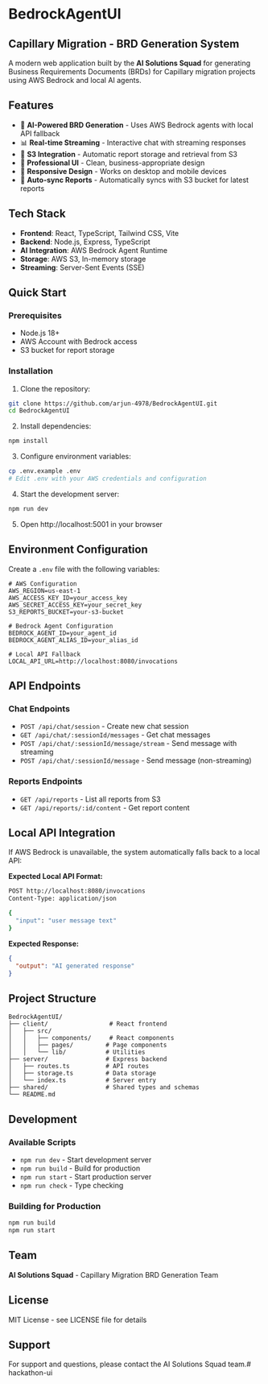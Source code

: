 # BedrockAgentUI

## Capillary Migration - BRD Generation System

A modern web application built by the **AI Solutions Squad** for generating Business Requirements Documents (BRDs) for Capillary migration projects using AWS Bedrock and local AI agents.

## Features

- 🤖 **AI-Powered BRD Generation** - Uses AWS Bedrock agents with local API fallback
- 📊 **Real-time Streaming** - Interactive chat with streaming responses
- 📁 **S3 Integration** - Automatic report storage and retrieval from S3
- 🎨 **Professional UI** - Clean, business-appropriate design
- 📱 **Responsive Design** - Works on desktop and mobile devices
- 🔄 **Auto-sync Reports** - Automatically syncs with S3 bucket for latest reports

## Tech Stack

- **Frontend**: React, TypeScript, Tailwind CSS, Vite
- **Backend**: Node.js, Express, TypeScript
- **AI Integration**: AWS Bedrock Agent Runtime
- **Storage**: AWS S3, In-memory storage
- **Streaming**: Server-Sent Events (SSE)

## Quick Start

### Prerequisites

- Node.js 18+
- AWS Account with Bedrock access
- S3 bucket for report storage

### Installation

1. Clone the repository:
```bash
git clone https://github.com/arjun-4978/BedrockAgentUI.git
cd BedrockAgentUI
```

2. Install dependencies:
```bash
npm install
```

3. Configure environment variables:
```bash
cp .env.example .env
# Edit .env with your AWS credentials and configuration
```

4. Start the development server:
```bash
npm run dev
```

5. Open http://localhost:5001 in your browser

## Environment Configuration

Create a `.env` file with the following variables:

```env
# AWS Configuration
AWS_REGION=us-east-1
AWS_ACCESS_KEY_ID=your_access_key
AWS_SECRET_ACCESS_KEY=your_secret_key
S3_REPORTS_BUCKET=your-s3-bucket

# Bedrock Agent Configuration
BEDROCK_AGENT_ID=your_agent_id
BEDROCK_AGENT_ALIAS_ID=your_alias_id

# Local API Fallback
LOCAL_API_URL=http://localhost:8080/invocations
```

## API Endpoints

### Chat Endpoints
- `POST /api/chat/session` - Create new chat session
- `GET /api/chat/:sessionId/messages` - Get chat messages
- `POST /api/chat/:sessionId/message/stream` - Send message with streaming
- `POST /api/chat/:sessionId/message` - Send message (non-streaming)

### Reports Endpoints
- `GET /api/reports` - List all reports from S3
- `GET /api/reports/:id/content` - Get report content

## Local API Integration

If AWS Bedrock is unavailable, the system automatically falls back to a local API:

**Expected Local API Format:**
```bash
POST http://localhost:8080/invocations
Content-Type: application/json

{
  "input": "user message text"
}
```

**Expected Response:**
```json
{
  "output": "AI generated response"
}
```

## Project Structure

```
BedrockAgentUI/
├── client/                 # React frontend
│   ├── src/
│   │   ├── components/     # React components
│   │   ├── pages/         # Page components
│   │   └── lib/           # Utilities
├── server/                # Express backend
│   ├── routes.ts          # API routes
│   ├── storage.ts         # Data storage
│   └── index.ts           # Server entry
├── shared/                # Shared types and schemas
└── README.md
```

## Development

### Available Scripts

- `npm run dev` - Start development server
- `npm run build` - Build for production
- `npm run start` - Start production server
- `npm run check` - Type checking

### Building for Production

```bash
npm run build
npm run start
```

## Team

**AI Solutions Squad** - Capillary Migration BRD Generation Team

## License

MIT License - see LICENSE file for details

## Support

For support and questions, please contact the AI Solutions Squad team.# hackathon-ui
